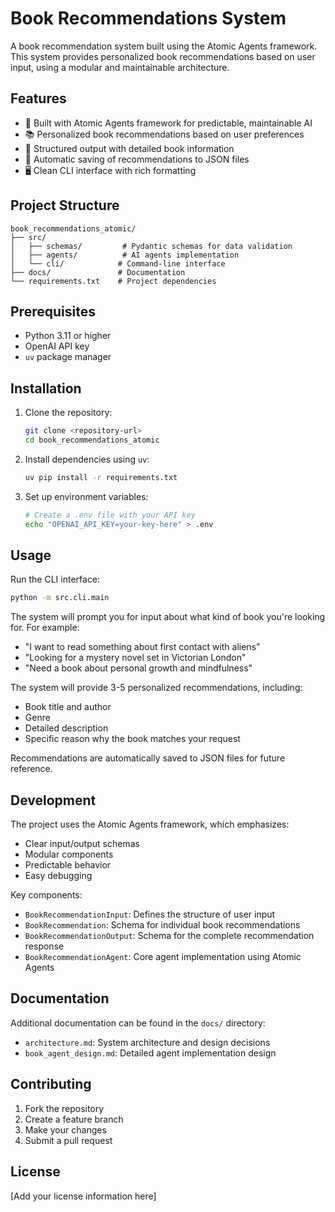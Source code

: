 # Book Recommendations System

A book recommendation system built using the Atomic Agents framework. This system provides personalized book recommendations based on user input, using a modular and maintainable architecture.

## Features

- 🤖 Built with Atomic Agents framework for predictable, maintainable AI
- 📚 Personalized book recommendations based on user preferences
- 🎯 Structured output with detailed book information
- 💾 Automatic saving of recommendations to JSON files
- 🖥️ Clean CLI interface with rich formatting

## Project Structure

```
book_recommendations_atomic/
├── src/
│   ├── schemas/         # Pydantic schemas for data validation
│   ├── agents/          # AI agents implementation
│   └── cli/            # Command-line interface
├── docs/               # Documentation
└── requirements.txt    # Project dependencies
```

## Prerequisites

- Python 3.11 or higher
- OpenAI API key
- `uv` package manager

## Installation

1. Clone the repository:
   ```bash
   git clone <repository-url>
   cd book_recommendations_atomic
   ```

2. Install dependencies using `uv`:
   ```bash
   uv pip install -r requirements.txt
   ```

3. Set up environment variables:
   ```bash
   # Create a .env file with your API key
   echo "OPENAI_API_KEY=your-key-here" > .env
   ```

## Usage

Run the CLI interface:
```bash
python -m src.cli.main
```

The system will prompt you for input about what kind of book you're looking for. For example:
- "I want to read something about first contact with aliens"
- "Looking for a mystery novel set in Victorian London"
- "Need a book about personal growth and mindfulness"

The system will provide 3-5 personalized recommendations, including:
- Book title and author
- Genre
- Detailed description
- Specific reason why the book matches your request

Recommendations are automatically saved to JSON files for future reference.

## Development

The project uses the Atomic Agents framework, which emphasizes:
- Clear input/output schemas
- Modular components
- Predictable behavior
- Easy debugging

Key components:
- `BookRecommendationInput`: Defines the structure of user input
- `BookRecommendation`: Schema for individual book recommendations
- `BookRecommendationOutput`: Schema for the complete recommendation response
- `BookRecommendationAgent`: Core agent implementation using Atomic Agents

## Documentation

Additional documentation can be found in the `docs/` directory:
- `architecture.md`: System architecture and design decisions
- `book_agent_design.md`: Detailed agent implementation design

## Contributing

1. Fork the repository
2. Create a feature branch
3. Make your changes
4. Submit a pull request

## License

[Add your license information here]